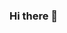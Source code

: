 ### Hi there 👋

<!--
**diegoxavir/diegoxavir** is a ✨ _special_ ✨ repository because its `README.md` (this file) appears on your GitHub profile.



Hello my name is Diego Rodriguez-Ramos! my hobbies include playing guitar, video games, and shooting photography, specifically film.
I have a diploma for Television and Film Production, and am currently pursuing a diploma in web development. 
